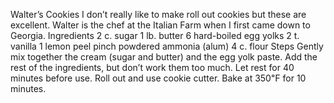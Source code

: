 Walter’s Cookies
I don’t really like to make roll out cookies but these are excellent.
Walter is the chef at the Italian Farm when I first came down to Georgia.
Ingredients
2 c. sugar
1 lb. butter
6 hard-boiled egg yolks
2 t. vanilla
1 lemon peel
pinch powdered ammonia (alum)
4 c. flour
Steps
Gently mix together the cream (sugar and butter) and the egg yolk paste.
Add the rest of the ingredients, but don’t work them too much.
Let rest for 40 minutes before use.
Roll out and use cookie cutter.
Bake at 350℉ for 10 minutes.
